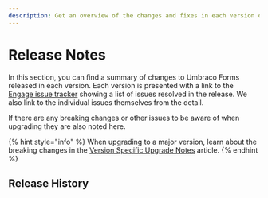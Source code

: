 ```yaml
---
description: Get an overview of the changes and fixes in each version of Umbraco Engage.
---
```


# Release Notes

In this section, you can find a summary of changes to Umbraco Forms released in each version. Each version is presented with a link to the [Engage issue tracker](https://github.com/umbraco/Umbraco.Engage.Issues/) showing a list of issues resolved in the release. We also link to the individual issues themselves from the detail.

If there are any breaking changes or other issues to be aware of when upgrading they are also noted here.

{% hint style="info" %}
When upgrading to a major version, learn about the breaking changes in the [Version Specific Upgrade Notes](upgrading/version-specific-upgrade-notes.md) article.
{% endhint %}

## Release History
